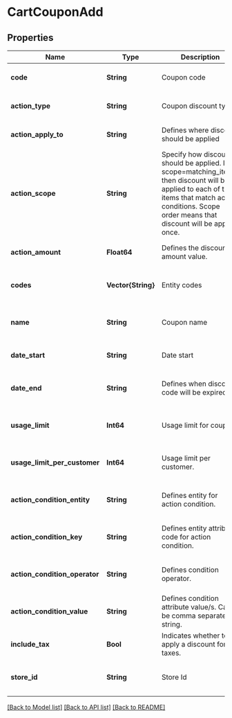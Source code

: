 # CartCouponAdd


## Properties
Name | Type | Description | Notes
------------ | ------------- | ------------- | -------------
**code** | **String** | Coupon code | [default to nothing]
**action_type** | **String** | Coupon discount type | [default to nothing]
**action_apply_to** | **String** | Defines where discount should be applied | [default to nothing]
**action_scope** | **String** | Specify how discount should be applied. If scope&#x3D;matching_items, then discount will be applied to each of the items that match action conditions. Scope order means that discount will be applied once. | [default to nothing]
**action_amount** | **Float64** | Defines the discount amount value. | [default to nothing]
**codes** | **Vector{String}** | Entity codes | [optional] [default to nothing]
**name** | **String** | Coupon name | [optional] [default to nothing]
**date_start** | **String** | Date start | [optional] [default to "now"]
**date_end** | **String** | Defines when discount code will be expired. | [optional] [default to nothing]
**usage_limit** | **Int64** | Usage limit for coupon. | [optional] [default to nothing]
**usage_limit_per_customer** | **Int64** | Usage limit per customer. | [optional] [default to nothing]
**action_condition_entity** | **String** | Defines entity for action condition. | [optional] [default to nothing]
**action_condition_key** | **String** | Defines entity attribute code for action condition. | [optional] [default to nothing]
**action_condition_operator** | **String** | Defines condition operator. | [optional] [default to nothing]
**action_condition_value** | **String** | Defines condition attribute value/s. Can be comma separated string. | [optional] [default to nothing]
**include_tax** | **Bool** | Indicates whether to apply a discount for taxes. | [optional] [default to false]
**store_id** | **String** | Store Id | [optional] [default to nothing]


[[Back to Model list]](../README.md#models) [[Back to API list]](../README.md#api-endpoints) [[Back to README]](../README.md)


